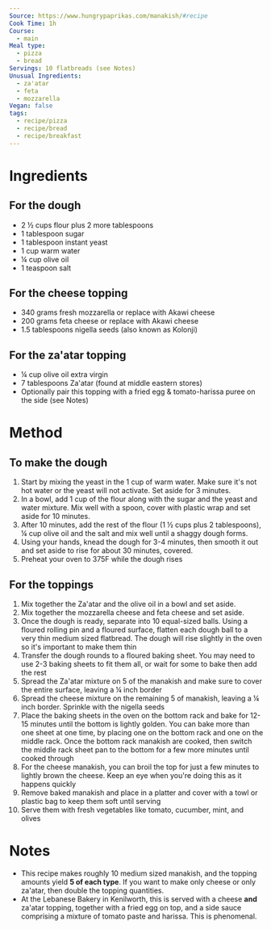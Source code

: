 ```yaml
---
Source: https://www.hungrypaprikas.com/manakish/#recipe
Cook Time: 1h
Course:
  - main
Meal type:
  - pizza
  - bread
Servings: 10 flatbreads (see Notes)
Unusual Ingredients:
  - za'atar
  - feta
  - mozzarella
Vegan: false
tags:
  - recipe/pizza
  - recipe/bread
  - recipe/breakfast
---
```

# Ingredients

## For the dough

- 2 ½ cups flour plus 2 more tablespoons
- 1 tablespoon sugar
- 1 tablespoon instant yeast
- 1 cup warm water
- ¼ cup olive oil
- 1 teaspoon salt

## For the cheese topping

- 340 grams fresh mozzarella or replace with Akawi cheese
- 200 grams feta cheese or replace with Akawi cheese
- 1.5 tablespoons nigella seeds (also known as Kolonji)

## For the za'atar topping

- ¼ cup olive oil extra virgin
- 7 tablespoons Za'atar (found at middle eastern stores)
- Optionally pair this topping with a fried egg & tomato-harissa puree on the side (see Notes)

# Method

## To make the dough

1. Start by mixing the yeast in the 1 cup of warm water. Make sure it's not hot water or the yeast will not activate. Set aside for 3 minutes.
2. In a bowl, add 1 cup of the flour along with the sugar and the yeast and water mixture. Mix well with a spoon, cover with plastic wrap and set aside for 10 minutes.
3. After 10 minutes, add the rest of the flour (1 ½ cups plus 2 tablespoons), ¼ cup olive oil and the salt and mix well until a shaggy dough forms.
4. Using your hands, knead the dough for 3-4 minutes, then smooth it out and set aside to rise for about 30 minutes, covered.
5. Preheat your oven to 375F while the dough rises

## For the toppings

1. Mix together the Za'atar and the olive oil in a bowl and set aside.
2. Mix together the mozzarella cheese and feta cheese and set aside.
3. Once the dough is ready, separate into 10 equal-sized balls. Using a floured rolling pin and a floured surface, flatten each dough ball to a very thin medium sized flatbread. The dough will rise slightly in the oven so it's important to make them thin
4. Transfer the dough rounds to a floured baking sheet. You may need to use 2-3 baking sheets to fit them all, or wait for some to bake then add the rest
5. Spread the Za'atar mixture on 5 of the manakish and make sure to cover the entire surface, leaving a ¼ inch border
6. Spread the cheese mixture on the remaining 5 of manakish, leaving a ¼ inch border. Sprinkle with the nigella seeds
7. Place the baking sheets in the oven on the bottom rack and bake for 12-15 minutes until the bottom is lightly golden. You can bake more than one sheet at one time, by placing one on the bottom rack and one on the middle rack. Once the bottom rack manakish are cooked, then switch the middle rack sheet pan to the bottom for a few more minutes until cooked through
8. For the cheese manakish, you can broil the top for just a few minutes to lightly brown the cheese. Keep an eye when you're doing this as it happens quickly
9. Remove baked manakish and place in a platter and cover with a towl or plastic bag to keep them soft until serving
10. Serve them with fresh vegetables like tomato, cucumber, mint, and olives

# Notes

- This recipe makes roughly 10 medium sized manakish, and the topping amounts yield **5 of each type**. If you want to make only cheese or only za'atar, then double the topping quantities.
- At the Lebanese Bakery in Kenilworth, this is served with a cheese **and** za'atar topping, together with a fried egg on top, and a side sauce comprising a mixture of tomato paste and harissa. This is phenomenal.